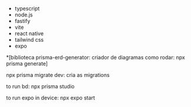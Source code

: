* typescript
* node.js
* fastify
* vite
* react native
* tailwind css
* expo

*[biblioteca prisma-erd-generator: criador de diagramas 
como rodar: npx prisma generate]

npx prisma migrate dev: cria as migrations

to run bd:
npx prisma studio

to run expo in device:
npx expo start